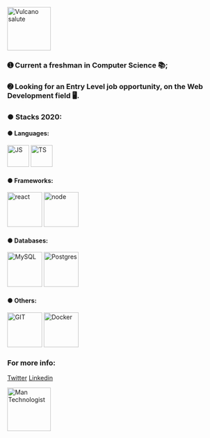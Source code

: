 <p align="left">
   <img src="https://emojipedia-us.s3.dualstack.us-west-1.amazonaws.com/thumbs/240/apple/237/raised-hand-with-part-between-middle-and-ring-fingers_emoji-modifier-fitzpatrick-type-5_1f596-1f3fe_1f3fe.png" alt="Vulcano salute" border="0" width="100">
</p>


### ➊ Current a freshman in Computer Science 📚; 

### ➋ Looking for an Entry Level job opportunity, on the Web Development field 🖥.

### ● Stacks 2020:

#### ● Languages:
<img src="https://upload.wikimedia.org/wikipedia/commons/9/99/Unofficial_JavaScript_logo_2.svg" alt="JS" border="0" width="50">
<img src="https://miro.medium.com/max/816/1*mn6bOs7s6Qbao15PMNRyOA.png" alt="TS" border="0" width="50">

#### ● Frameworks:
<img src="https://www.freecodecamp.org/news/content/images/size/w2000/2020/02/Ekran-Resmi-2019-11-18-18.08.13.png" alt="react" border="0" width="80">
<img src="https://static.imasters.com.br/wp-content/uploads/2018/06/27074827/instalacion-de-nodejs-en-ubuntu-t1.jpg" alt="node" border="0" width="80">

#### ● Databases:
<img src="https://s.glbimg.com/po/tt/f/original/2012/04/17/mysql-logos.gif" alt="MySQL" border="0" width="80">
<img src="https://bit.ly/3jic90v" alt="Postgres" border="0" width="80">

#### ● Others:
<img src="https://bit.ly/3lcJonk" alt="GIT" border="0" width="80">
<img src="https://www.docker.com/sites/default/files/social/docker_facebook_share.png" alt="Docker" border="0" width="80">

### For more info:

[Twitter](https://twitter.com/LeonNimoy)
[Linkedin](https://www.linkedin.com/in/leonardo-mateus-208084146/)


<p align="left">
   <img src="https://emojipedia-us.s3.dualstack.us-west-1.amazonaws.com/thumbs/320/facebook/230/male-technologist-type-5_1f468-1f3fe-200d-1f4bb.png" alt="Man Technologist" border="0" width="100">
</p>
